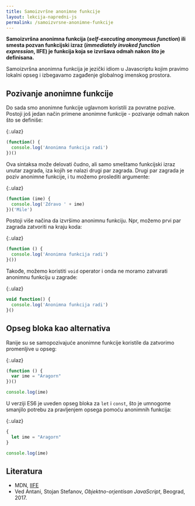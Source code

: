 ```yaml
---
title: Samoizvršne anonimne funkcije
layout: lekcija-napredni-js
permalink: /samoizvrsne-anonimne-funkcije
---
```


**Samoizvršna anonimna funkcija (*self-executing anonymous function*) ili smesta pozvan funkcijski izraz (*immediately invoked function expression*, IIFE) je funkcija koja se izvršava odmah nakon što je definisana.**

Samoizvršna anonimna funkcija je jezički idiom u Javascriptu kojim pravimo lokalni opseg i izbegavamo zagađenje globalnog imenskog prostora.

## Pozivanje anonimne funkcije

Do sada smo anonimne funkcije uglavnom koristili za povratne pozive. Postoji još jedan način primene anonimne funkcije - pozivanje odmah nakon što se definiše:

{:.ulaz}
```js
(function() {
  console.log('Anonimna funkcija radi')
})()
```

Ova sintaksa može delovati čudno, ali samo smeštamo funkcijski izraz unutar zagrada, iza kojih se nalazi drugi par zagrada. Drugi par zagrada je poziv anonimne funkcije, i tu možemo proslediti argumente:

{:.ulaz}
```js
(function (ime) {
  console.log('Zdravo ' + ime)
})('Mile')
```

Postoji više načina da izvršimo anonimnu funkciju. Npr, možemo prvi par zagrada zatvoriti na kraju koda:

{:.ulaz}
```js
(function () {
  console.log('Anonimna funkcija radi')
}())
```

Takođe, možemo koristiti `void` operator i onda ne moramo zatvarati anonimnu funkciju u zagrade:

{:.ulaz}
```js
void function() {
  console.log('Anonimna funkcija radi')
}()
```

## Opseg bloka kao alternativa

Ranije su se samopozivajuće anonimne funkcije koristile da zatvorimo promenljive u opseg: 

{:.ulaz}
```js
(function () {
  var ime = "Aragorn"
})()

console.log(ime)
```

U verziji ES6 je uveden opseg bloka za `let` i `const`, što je umnogome smanjilo potrebu za pravljenjem opsega pomoću anonimnih funkcija:

{:.ulaz}
```js
{
  let ime = "Aragorn"
}

console.log(ime)
```

## Literatura

- MDN, [IIFE](https://developer.mozilla.org/en-US/docs/Glossary/IIFE)
- Ved Antani, Stojan Stefanov, *Objektno-orjentisan JavaScript*, Beograd, 2017.
